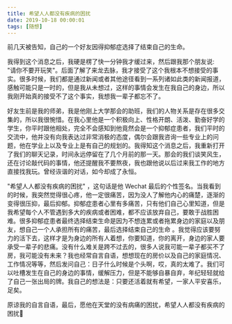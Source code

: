 ```yaml
---
title: 希望人人都没有疾病的困扰
date: 2019-10-18 00:00:01
tags: [随想]
---
```


前几天被告知，自己的一个好友因得抑郁症选择了结束自己的生命。

我得到这个消息之后，我硬是楞了快一分钟我才缓过来，然后跟我那个朋友说: "请你不要开玩笑"。后面了解了来龙去脉，我才接受了这个我根本不想接受的事实。很多时候，我们都是通过新闻或者其他途径看到一系列诸如此类的新闻报道，感触可能只是一时的，但是我从未想过，这样的事情会发生在我自己的身边，所以我刚开始真的接受不了这个事实，我想我一辈子都忘不了。

好友生前是我的师弟，我是他刚上大学那会的助班，我们的人物关系是存在很多交集的，所以我很惋惜。在我心里他是一个积极向上、性格开朗、活泼、勤奋好学的学生，你平时跟他相处，完全不会感知到他竟然会是一个抑郁症患者，我们平时的交流中，他并没有向我表达过非常消极的态度，偶尔会跟我咨询一些专业上的问题，他在学业上以及专业上是有自己的规划的。我得知这个消息之后，我重新打开了我们的聊天记录，时间永远停留在了几个月前的那一天。那会的我们谈笑风生，还在讨论敲代码的事情，他还提醒我不要熬夜，我也跟他说以后过来我工作的地方直接找我玩。曾经诙谐的对话，如今却成了永恒。

"希望人人都没有疾病的困扰" ，这句话是他 Wechat 最后的个性签名。当我看到的时候，我突然觉得很心疼，他一定很痛苦，因为没人了解他内心的痛楚，逐渐的变得很压抑，最后抑郁。抑郁症患者心里有多痛苦，只有他们自己心里知道，但是我希望每个人不管遇到多大的疾病或者困难，都不应该放弃自己，要敢于战胜困难。很多抑郁症患者最终选择结束生命是因为不想连累或者拖累身边的家庭以及朋友，想自己一个人承担所有的痛苦，最后选择结束自己的生命 。我觉得应该要努力的活下去，这样才是为身边的所有人着想，你要知道，你的离开，身边的家人要承受一辈子的悲痛。没有什么难关是跨不过去的，很多人说我可能一辈子都买不了房，我可能没有未来？我也经常自言自语，想想现在的房价以及自己的家庭情况、工作情况等等，然后发问自己：日子什么时候是个头啊，哎，真的太难了。我们可以吐槽发生在自己的身边的事情，缓解压力，但是不能够自暴自弃，年纪轻轻就给了自己一张出局的牌。我自己的想法是：只要还活着就有希望，一家人平安喜乐，足矣。

原谅我的自言自语，最后，愿他在天堂的没有病痛的困扰，希望人人都没有疾病的困扰🌹